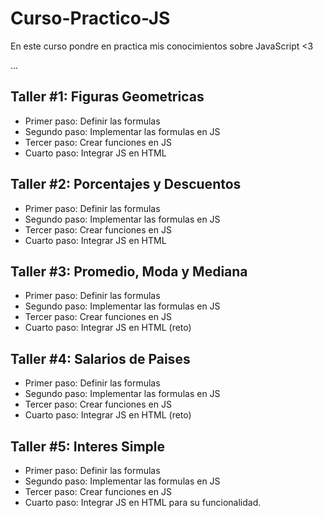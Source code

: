 # Curso-Practico-JS
En este curso pondre en practica mis conocimientos sobre JavaScript &lt;3


...


## Taller #1: Figuras Geometricas

- Primer paso: Definir las formulas
- Segundo paso: Implementar las formulas en JS
- Tercer paso: Crear funciones en JS
- Cuarto paso: Integrar JS en HTML

## Taller #2: Porcentajes y Descuentos

- Primer paso: Definir las formulas
- Segundo paso: Implementar las formulas en JS
- Tercer paso: Crear funciones en JS
- Cuarto paso: Integrar JS en HTML

## Taller #3: Promedio, Moda y Mediana

- Primer paso: Definir las formulas
- Segundo paso: Implementar las formulas en JS
- Tercer paso: Crear funciones en JS
- Cuarto paso: Integrar JS en HTML (reto)

## Taller #4: Salarios de Paises

- Primer paso: Definir las formulas
- Segundo paso: Implementar las formulas en JS
- Tercer paso: Crear funciones en JS
- Cuarto paso: Integrar JS en HTML (reto)

## Taller #5: Interes Simple

- Primer paso: Definir las formulas
- Segundo paso: Implementar las formulas en JS
- Tercer paso: Crear funciones en JS
- Cuarto paso: Integrar JS en HTML para su funcionalidad.